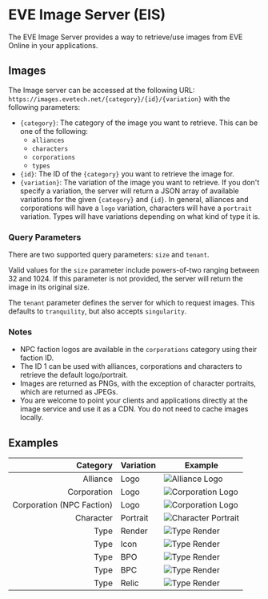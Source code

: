 # EVE Image Server (EIS)

The EVE Image Server provides a way to retrieve/use images from EVE Online in your applications.

## Images

The Image server can be accessed at the following URL: `https://images.evetech.net/{category}/{id}/{variation}` with the following parameters:

- `{category}`: The category of the image you want to retrieve. This can be one of the following:
    - `alliances`
    - `characters`
    - `corporations`
    - `types`
- `{id}`: The ID of the `{category}` you want to retrieve the image for.
- `{variation}`: The variation of the image you want to retrieve.
  If you don't specify a variation, the server will return a JSON array of available variations for the given `{category}` and `{id}`.
  In general, alliances and corporations will have a `logo` variation, characters will have a `portrait` variation.
  Types will have variations depending on what kind of type it is.

### Query Parameters

There are two supported query parameters: `size` and `tenant`.

Valid values for the `size` parameter include powers-of-two ranging between 32 and 1024.
If this parameter is not provided, the server will return the image in its original size.

The `tenant` parameter defines the server for which to request images. This defaults to `tranquility`, but also accepts `singularity`.

### Notes

- NPC faction logos are available in the `corporations` category using their faction ID.
- The ID 1 can be used with alliances, corporations and characters to retrieve the default logo/portrait.
- Images are returned as PNGs, with the exception of character portraits, which are returned as JPEGs.
- You are welcome to point your clients and applications directly at the image service and use it as a CDN. You do not need to cache images locally.

## Examples

|                 Category  | Variation | Example                                                                                |
| ------------------------: | --------- | -------------------------------------------------------------------------------------- |
|                  Alliance | Logo      | ![Alliance Logo](https://images.evetech.net/alliances/99011477/logo?size=64)           |
|               Corporation | Logo      | ![Corporation Logo](https://images.evetech.net/corporations/1686954550/logo?size=64)   |
| Corporation (NPC Faction) | Logo      | ![Corporation Logo](https://images.evetech.net/corporations/500001/logo?size=64)       |
|                 Character | Portrait  | ![Character Portrait](https://images.evetech.net/characters/91072482/portrait?size=64) |
|                      Type | Render    | ![Type Render](https://images.evetech.net/types/587/render?size=64)                    |
|                      Type | Icon      | ![Type Render](https://images.evetech.net/types/587/icon?size=64)                      |
|                      Type | BPO       | ![Type Render](https://images.evetech.net/types/11568/bp?size=64)                      |
|                      Type | BPC       | ![Type Render](https://images.evetech.net/types/11568/bpc?size=64)                     |
|                      Type | Relic     | ![Type Render](https://images.evetech.net/types/30752/relic?size=64)                   |
